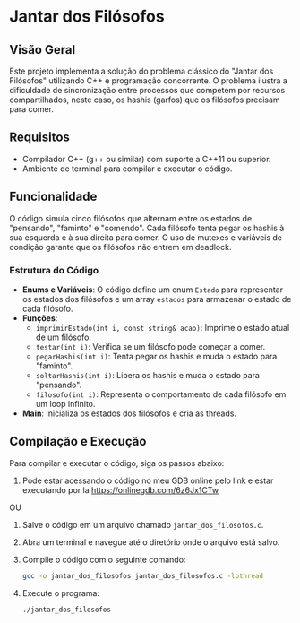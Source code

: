 # Jantar dos Filósofos

## Visão Geral
Este projeto implementa a solução do problema clássico do "Jantar dos Filósofos" utilizando C++ e programação concorrente. O problema ilustra a dificuldade de sincronização entre processos que competem por recursos compartilhados, neste caso, os hashis (garfos) que os filósofos precisam para comer.

## Requisitos
- Compilador C++ (g++ ou similar) com suporte a C++11 ou superior.
- Ambiente de terminal para compilar e executar o código.

## Funcionalidade
O código simula cinco filósofos que alternam entre os estados de "pensando", "faminto" e "comendo". Cada filósofo tenta pegar os hashis à sua esquerda e à sua direita para comer. O uso de mutexes e variáveis de condição garante que os filósofos não entrem em deadlock.

### Estrutura do Código
- **Enums e Variáveis**: O código define um enum `Estado` para representar os estados dos filósofos e um array `estados` para armazenar o estado de cada filósofo.
- **Funções**:
  - `imprimirEstado(int i, const string& acao)`: Imprime o estado atual de um filósofo.
  - `testar(int i)`: Verifica se um filósofo pode começar a comer.
  - `pegarHashis(int i)`: Tenta pegar os hashis e muda o estado para "faminto".
  - `soltarHashis(int i)`: Libera os hashis e muda o estado para "pensando".
  - `filosofo(int i)`: Representa o comportamento de cada filósofo em um loop infinito.
- **Main**: Inicializa os estados dos filósofos e cria as threads.

## Compilação e Execução
Para compilar e executar o código, siga os passos abaixo:

1. Pode estar acessando o código no meu GDB online pelo link e estar executando por la https://onlinegdb.com/6z6Jx1CTw

OU

1. Salve o código em um arquivo chamado `jantar_dos_filosofos.c`.
2. Abra um terminal e navegue até o diretório onde o arquivo está salvo.
3. Compile o código com o seguinte comando:

   ```bash
   gcc -o jantar_dos_filosofos jantar_dos_filosofos.c -lpthread
4. Execute o programa:

   ```bash
   ./jantar_dos_filosofos
